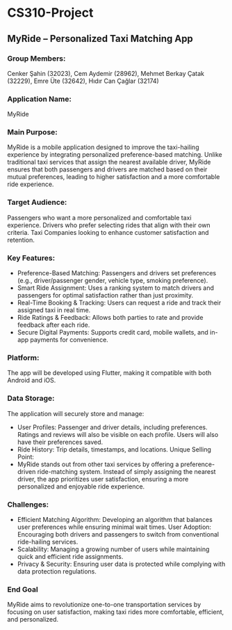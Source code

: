 # CS310-Project

## MyRide – Personalized Taxi Matching App
### Group Members: 
Cenker Şahin (32023), Cem Aydemir (28962), Mehmet Berkay Çatak (32229), Emre Üte (32642), Hıdır Can Çağlar (32174)
### Application Name: 
MyRide
### Main Purpose:
MyRide is a mobile application designed to improve the taxi-hailing experience by integrating personalized preference-based matching. Unlike traditional taxi services that assign the nearest available driver, MyRide ensures that both passengers and drivers are matched based on their mutual preferences, leading to higher satisfaction and a more comfortable ride experience.
### Target Audience:
Passengers who want a more personalized and comfortable taxi experience.
Drivers who prefer selecting rides that align with their own criteria.
Taxi Companies looking to enhance customer satisfaction and retention.
### Key Features:
- Preference-Based Matching: Passengers and drivers set preferences (e.g., driver/passenger gender, vehicle type, smoking preference).
- Smart Ride Assignment: Uses a ranking system to match drivers and passengers for optimal satisfaction rather than just proximity.
- Real-Time Booking & Tracking: Users can request a ride and track their assigned taxi in real time.
- Ride Ratings & Feedback: Allows both parties to rate and provide feedback after each ride.
- Secure Digital Payments: Supports credit card, mobile wallets, and in-app payments for convenience.
### Platform:
The app will be developed using Flutter, making it compatible with both Android and iOS.
### Data Storage:
The application will securely store and manage:
- User Profiles: Passenger and driver details, including preferences. Ratings and reviews will also be visible on each profile. Users will also have their preferences saved. 
- Ride History: Trip details, timestamps, and locations.
Unique Selling Point:
- MyRide stands out from other taxi services by offering a preference-driven ride-matching system. Instead of simply assigning the nearest driver, the app prioritizes user satisfaction, ensuring a more personalized and enjoyable ride experience.
### Challenges:
- Efficient Matching Algorithm: Developing an algorithm that balances user preferences while ensuring minimal wait times.
User Adoption: Encouraging both drivers and passengers to switch from conventional ride-hailing services.
- Scalability: Managing a growing number of users while maintaining quick and efficient ride assignments.
- Privacy & Security: Ensuring user data is protected while complying with data protection regulations.
### End Goal
MyRide aims to revolutionize one-to-one transportation services by focusing on user satisfaction, making taxi rides more comfortable, efficient, and personalized.


